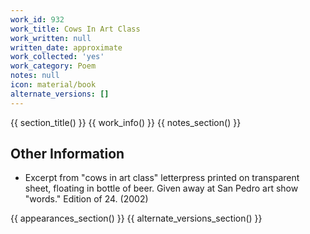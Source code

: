 ```yaml
---
work_id: 932
work_title: Cows In Art Class
work_written: null
written_date: approximate
work_collected: 'yes'
work_category: Poem
notes: null
icon: material/book
alternate_versions: []
---
```


{{ section_title() }}
{{ work_info() }}
{{ notes_section() }}
## Other Information
- Excerpt from "cows in art class" letterpress printed on transparent sheet, floating in bottle of beer. Given away at San Pedro art show "words." Edition of 24. (2002)

{{ appearances_section() }}
{{ alternate_versions_section() }}